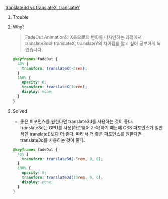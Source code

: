 [translate3d vs translateX, translateY](https://stackoverflow.com/questions/22111256/translate3d-vs-translate-performance)

1. Trouble

2. Why?

   > FadeOut Animation의 X축으로의 변화를 디자인하는 과정에서 translate3d과 translateX, translateY의 차이점을 알고 싶어 공부하게 되었습니다.

   ```scss
   @keyframes fadeOut {
     40% {
       transform: translateX(-5rem);
     }
     100% {
       opacity: 0;
       transform: translateX(10rem);
       display: none;
     }
   }
   ```

3. Solved

   - 좋은 퍼포먼스를 원한다면 translate3d를 사용하는 것이 좋다.<br/>
     translate3d는 GPU를 사용(하드웨어 가속)하기 때문에 CSS 퍼포먼스가 일반적인 translate()보다 더 좋다. 따라서 더 좋은 퍼포먼스를 원한다면 translate3d를 사용하는 것이 좋다.

   ```scss
   @keyframes fadeOut {
     40% {
       transform: translate3d(-5rem, 0, 0);
     }
     100% {
       opacity: 0;
       transform: translate3d(10rem, 0, 0);
       display: none;
     }
   }
   ```
